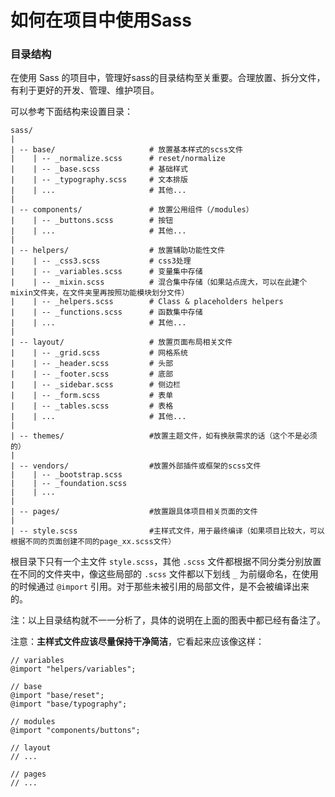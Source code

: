 # 如何在项目中使用Sass

### 目录结构

在使用 Sass 的项目中，管理好sass的目录结构至关重要。合理放置、拆分文件，有利于更好的开发、管理、维护项目。

可以参考下面结构来设置目录：

```
sass/
|
| -- base/                     # 放置基本样式的scss文件
|    | -- _normalize.scss      # reset/normalize
|    | -- _base.scss           # 基础样式
|    | -- _typography.scss     # 文本排版
|    | ...                     # 其他... 
|
| -- components/               # 放置公用组件（/modules）
|    | -- _buttons.scss        # 按钮
|    | ...                     # 其他... 
|
| -- helpers/                  # 放置辅助功能性文件
|    | -- _css3.scss           # css3处理
|    | -- _variables.scss      # 变量集中存储
|    | -- _mixin.scss          # 混合集中存储（如果站点庞大，可以在此建个mixin文件夹，在文件夹里再按照功能模块划分文件）
|    | -- _helpers.scss        # Class & placeholders helpers
|    | -- _functions.scss      # 函数集中存储
|    | ...                     # 其他... 
|
| -- layout/                   # 放置页面布局相关文件
|    | -- _grid.scss           # 网格系统        
|    | -- _header.scss         # 头部
|    | -- _footer.scss         # 底部
|    | -- _sidebar.scss        # 侧边栏
|    | -- _form.scss           # 表单
|    | -- _tables.scss         # 表格
|    | ...                     # 其他... 
|
| -- themes/                   #放置主题文件，如有换肤需求的话（这个不是必须的）
|
| -- vendors/                  #放置外部插件或框架的scss文件
|    | -- _bootstrap.scss
|    | -- _foundation.scss
|    | ...
|
| -- pages/                    #放置跟具体项目相关页面的文件
|
| -- style.scss                #主样式文件，用于最终编译（如果项目比较大，可以根据不同的页面创建不同的page_xx.scss文件）
```

根目录下只有一个主文件 `style.scss`，其他 `.scss` 文件都根据不同分类分别放置在不同的文件夹中，像这些局部的 `.scss` 文件都以下划线 `_` 为前缀命名，在使用的时候通过 `@import` 引用。对于那些未被引用的局部文件，是不会被编译出来的。

注：以上目录结构就不一一分析了，具体的说明在上面的图表中都已经有备注了。

注意：**主样式文件应该尽量保持干净简洁**，它看起来应该像这样：

```
// variables
@import "helpers/variables";
 
// base
@import "base/reset";
@import "base/typography";
 
// modules
@import "components/buttons";
 
// layout
// ...
 
// pages 
// ...
```

